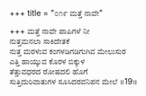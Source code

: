 +++
title = "೦೧೯ ಮತ್ತೆ ನಾವೇ"

+++
ಮತ್ತೆ ನಾವೇ ಪಾಪಿಗಳೆ ನೀ  
ನುತ್ತಮನಲಾ ಸಾಕಿದೇತಕೆ   
ನುತ್ತ ಮರಳುವ ಕಂಗಳಡಿಗಡಿಗುಗಿವ ಮೇಲುಸುರ   
ಎತ್ತಿ ಹಾಯ್ಕುವ ಕೊರಳ ಬಿಕ್ಕುಳ   
ತೆತ್ತುವಧರದ ರೋಷದಲಿ ಹೊಗೆ  
ಸುತ್ತಿದುರಿವಾತುಗಳ ಸೂಸಿದರವನಿಪನ ಮೇಲೆ      ॥19॥